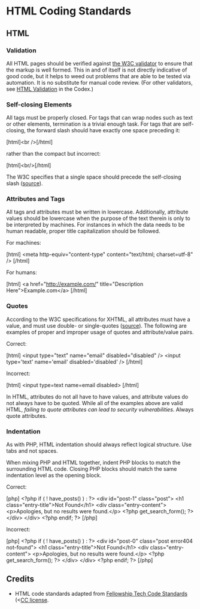 # HTML Coding Standards

## HTML

### Validation
All HTML pages should be verified against [the W3C validator](https://validator.w3.org/) to ensure that the markup is well formed. This in and of itself is not directly indicative of good code, but it helps to weed out problems that are able to be tested via automation. It is no substitute for manual code review. (For other validators, see [HTML Validation](https://codex.wordpress.org/Validating_a_Website#HTML_-_Validation) in the Codex.)

### Self-closing Elements

All tags must be properly closed. For tags that can wrap nodes such as text or other elements, termination is a trivial enough task. For tags that are self-closing, the forward slash should have exactly one space preceding it:

[html]&lt;br /&gt;[/html]

rather than the compact but incorrect:

[html]&lt;br/&gt;[/html]

The W3C specifies that a single space should precede the self-closing slash ([source](https://w3.org/TR/xhtml1/#C_2)).

### Attributes and Tags

All tags and attributes must be written in lowercase. Additionally, attribute values should be lowercase when the purpose of the text therein is only to be interpreted by machines. For instances in which the data needs to be human readable, proper title capitalization should be followed.

For machines:

[html]
&lt;meta http-equiv="content-type" content="text/html; charset=utf-8" /&gt;
[/html]

For humans:

[html]
&lt;a href="http://example.com/" title="Description Here"&gt;Example.com&lt;/a&gt;
[/html]

### Quotes

According to the W3C specifications for XHTML, all attributes must have a value, and must use double- or single-quotes ([source](https://www.w3.org/TR/xhtml1/#h-4.4)). The following are examples of proper and improper usage of quotes and attribute/value pairs.

Correct:

[html]
&lt;input type="text" name="email" disabled="disabled" /&gt;
&lt;input type='text' name='email' disabled='disabled' /&gt;
[/html]

Incorrect:

[html]
&lt;input type=text name=email disabled&gt;
[/html]

In HTML, attributes do not all have to have values, and attribute values do not always have to be quoted. While all of the examples above are valid HTML, _failing to quote attributes can lead to security vulnerabilities_. Always quote attributes.

### Indentation

As with PHP, HTML indentation should always reflect logical structure. Use tabs and not spaces.

When mixing PHP and HTML together, indent PHP blocks to match the surrounding HTML code. Closing PHP blocks should match the same indentation level as the opening block.

Correct:

[php]
&lt;?php if ( ! have_posts() ) : ?&gt;
&lt;div id="post-1" class="post"&gt;
&lt;h1 class="entry-title"&gt;Not Found&lt;/h1&gt;
&lt;div class="entry-content"&gt;
&lt;p&gt;Apologies, but no results were found.&lt;/p&gt;
&lt;?php get_search_form(); ?&gt;
&lt;/div&gt;
&lt;/div&gt;
&lt;?php endif; ?&gt;
[/php]

Incorrect:

[php]
&lt;?php if ( ! have_posts() ) : ?&gt;
&lt;div id="post-0" class="post error404 not-found"&gt;
&lt;h1 class="entry-title"&gt;Not Found&lt;/h1&gt;
&lt;div class="entry-content"&gt;
&lt;p&gt;Apologies, but no results were found.&lt;/p&gt;
&lt;?php get_search_form(); ?&gt;
&lt;/div&gt;
&lt;/div&gt;
&lt;?php endif; ?&gt;
[/php]

## Credits

- HTML code standards adapted from [Fellowship Tech Code Standards](https://developer.fellowshipone.com/patterns/code.php) (<[CC license](https://creativecommons.org/licenses/by-nc-sa/3.0/http://creativecommons.org/licenses/by-nc-sa/3.0/).
